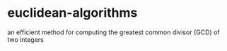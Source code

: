 # euclidean-algorithms
an efficient method for computing the greatest common divisor (GCD) of two integers

